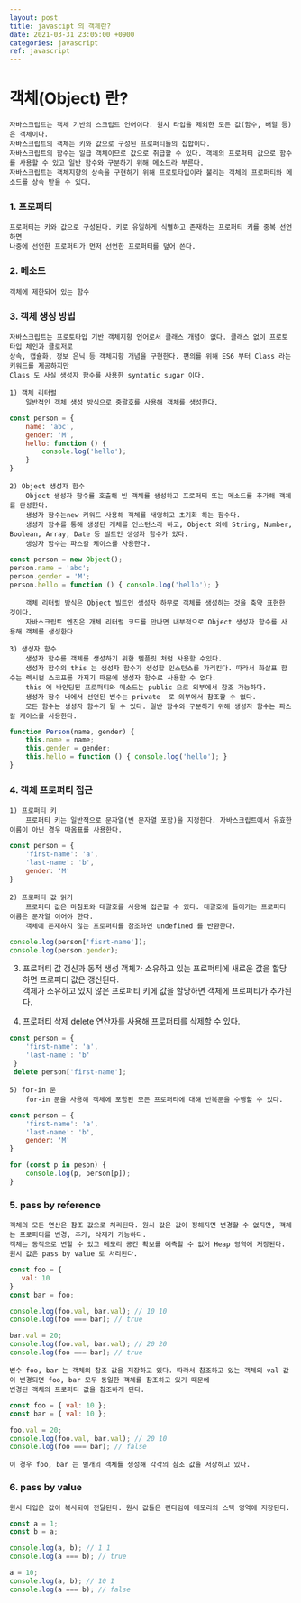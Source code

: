 ```yaml
---
layout: post
title: javascipt 의 객체란?
date: 2021-03-31 23:05:00 +0900
categories: javascript
ref: javascript
---
```


# 객체(Object) 란?   
    자바스크립트는 객체 기반의 스크립트 언어이다. 원시 타입을 제외한 모든 값(함수, 배열 등)은 객체이다.   
    자바스크립트의 객체는 키와 값으로 구성된 프로퍼티들의 집합이다.   
    자바스크립트의 함수는 일급 객체이므로 값으로 취급할 수 있다. 객체의 프로퍼티 값으로 함수를 사용할 수 있고 일반 함수와 구분하기 위해 메소드라 부른다.   
    자바스크립트는 객체지향의 상속을 구현하기 위해 프로토타입이라 불리는 객체의 프로퍼티와 메소드를 상속 받을 수 있다.   
    
### 1. 프로퍼티
    프로퍼티는 키와 값으로 구성된다. 키로 유일하게 식별하고 존재하는 프로퍼티 키를 중복 선언하면    
    나중에 선언한 프로퍼티가 먼저 선언한 프로퍼티를 덮어 쓴다.   
    
### 2. 메소드
    객체에 제한되어 있는 함수   
    
### 3. 객체 생성 방법
    자바스크립트는 프로토타입 기반 객체지향 언어로서 클래스 개념이 없다. 클래스 없이 프로토타입 체인과 클로저로   
    상속, 캡슐화, 정보 은닉 등 객체지향 개념을 구현한다. 편의를 위해 ES6 부터 Class 라는 키워드를 제공하지만   
    Class 도 사실 생성자 함수를 사용한 syntatic sugar 이다.   
       
    1) 객체 리터럴
        일반적인 객체 생성 방식으로 중괄호를 사용해 객체를 생성한다.   
```javascript
const person = {
    name: 'abc',
    gender: 'M',
    hello: function () {
        console.log('hello');
    }
}
```   
    2) Object 생성자 함수
        Object 생성자 함수를 호출해 빈 객체를 생성하고 프로퍼티 또는 메소드를 추가해 객체를 완성한다.   
        생성자 함수는new 키워드 사용해 객체를 새엉하고 초기화 하는 함수다.   
        생성자 함수를 통해 생성된 개체를 인스턴스라 하고, Object 외에 String, Number, Boolean, Array, Date 등 빌트인 생성자 함수가 있다.   
        생성자 함수는 파스칼 케이스를 사용한다.
```javascript
const person = new Object();
person.name = 'abc';
person.gender = 'M';
person.hello = function () { console.log('hello'); }
```
        객체 리터럴 방식은 Object 빌트인 생성자 하무로 객체를 생성하는 것을 축약 표현한 것이다.   
        자바스크립트 엔진은 개체 리터럴 코드를 만나면 내부적으로 Object 생성자 함수를 사용해 객체를 생성한다
    
    3) 생성자 함수
        생성자 함수를 객체를 생성하기 위한 템플릿 처럼 사용할 수있다.
        생성자 함수의 this 는 생성자 함수가 생성할 인스턴스를 가리킨다. 따라서 화살표 함수는 렉시컬 스코프를 가지기 때문에 생성자 함수로 사용할 수 없다.
        this 에 바인딩된 프로퍼티와 메소드는 public 으로 외부에서 참조 가능하다.
        생성자 함수 내에서 선언된 변수는 private  로 외부에서 참조할 수 없다.
        모든 함수는 생성자 함수가 될 수 있다. 일반 함수와 구분하기 위해 생성자 함수는 파스칼 케이스를 사용한다.
```javascript
function Person(name, gender) {
    this.name = name;
    this.gender = gender;
    this.hello = function () { console.log('hello'); }
}
```
    
### 4. 객체 프로퍼티 접근
    1) 프로퍼티 키
        프로퍼티 키는 일반적으로 문자열(빈 문자열 포함)을 지정한다. 자바스크립트에서 유효한 이름이 아닌 경우 따옴표를 사용한다.   
```javascript
const person = {
    'first-name': 'a',
    'last-name': 'b',
    gender: 'M'
}
```
    2) 프로퍼티 값 읽기
        프로퍼티 값은 마침표와 대괄호를 사용해 접근할 수 있다. 대괄호에 들어가는 프로퍼티 이름은 문자열 이어야 한다.   
        객체에 존재하지 않는 프로퍼티를 참조하면 undefined 를 반환한다.
```javascript
console.log(person['fisrt-name']);
console.log(person.gender);

```
   3) 프로퍼티 값 갱신과 동적 생성
       객체가 소유하고 있는 프로퍼티에 새로운 값을 할당하면 프로퍼티 값은 갱신된다.   
       객체가 소유하고 있지 않은 프로퍼티 키에 값을 할당하면 객체에 프로퍼티가 추가된다.
       
   4) 프로퍼티 삭제
       delete 연산자를 사용해 프로퍼티를 삭제할 수 있다.
```javascript
const person = {
    'first-name': 'a',
    'last-name': 'b'
 }
 delete person['first-name'];
```   
    5) for-in 문
        for-in 문을 사용해 객체에 포함된 모든 프로퍼티에 대해 반복문을 수행할 수 있다.
```javascript
const person = {
    'first-name': 'a',
    'last-name': 'b',
    gender: 'M'
}

for (const p in peson) {
    console.log(p, person[p]);
}
```

### 5. pass by reference
    객체의 모든 연산은 참조 값으로 처리된다. 원시 값은 값이 정해지면 변경할 수 없지만, 객체는 프로퍼티를 변경, 추가, 삭제가 가능하다.   
    객체는 동적으로 변할 수 있고 메모리 공간 확보를 예측할 수 없어 Heap 영역에 저장된다.   
    원시 값은 pass by value 로 처리된다.

```javascript
const foo = {
   val: 10
}
const bar = foo;

console.log(foo.val, bar.val); // 10 10
console.log(foo === bar); // true

bar.val = 20;
console.log(foo.val, bar.val); // 20 20
console.log(foo === bar); // true
```
    변수 foo, bar 는 객체의 참조 값을 저장하고 있다. 따라서 참조하고 있는 객체의 val 값이 변경되면 foo, bar 모두 동일한 객체를 참조하고 있기 때문에   
    변경된 객체의 프로퍼티 값을 참조하게 된다.

```javascript
const foo = { val: 10 };
const bar = { val: 10 };

foo.val = 20;
console.log(foo.val, bar.val); // 20 10
console.log(foo === bar); // false
```
    이 경우 foo, bar 는 별개의 객체를 생성해 각각의 참조 값을 저장하고 있다.
    
### 6. pass by value
    원시 타입은 값이 복사되어 전달된다. 원시 값들은 런타임에 메모리의 스택 영역에 저장된다.

```javascript
const a = 1;
const b = a;

console.log(a, b); // 1 1
console.log(a === b); // true

a = 10;
console.log(a, b); // 10 1
console.log(a === b); // false
```

        

